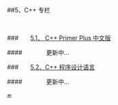 ##5、C++ 专栏

&emsp;



###&emsp;&emsp;[5.1、 C++ Primer Plus 中文版](https://shenjun4cplusplus.github.io/cplusplushtml/.)


####&emsp;&emsp;&emsp;&emsp;更新中...

###&emsp;&emsp;[5.2、C++ 程序设计语言](https://shenjun4cplusplus2.github.io/cplusplus2html/)

####&emsp;&emsp;&emsp;&emsp;更新中...


🔚

